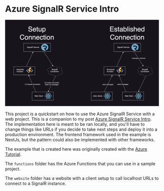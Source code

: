 # Azure SignalR Service Intro

![connection flow](./README_IMAGES/CONNECTION_FLOW.jpg)

This project is a quickstart on how to use the Azure SignalR Service with a web project. This is a companion to my post [Azure SignalR Service Intro](). The implementation here is meant to be ran locally, and you'll have to change things like URLs if you decide to take next steps and deploy it into a production environment. The frontend framework used in the example is NextJs, but the pattern could also be implemented with other frameworks.

The example that is created here was originally created with the [Azure Tutorial](https://learn.microsoft.com/en-us/azure/azure-functions/functions-run-local?tabs=macos%2Cisolated-process%2Cnode-v4%2Cpython-v2%2Chttp-trigger%2Ccontainer-apps&pivots=programming-language-javascript#install-the-azure-functions-core-tools).

The `functions` folder has the Azure Functions that you can use in a sample project.

The `website` folder has a website with a client setup to call localhost URLs to connect to a SignalR instance.